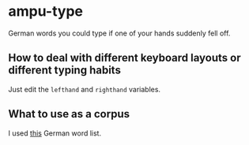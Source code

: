 # ampu-type
German words you could type if one of your hands suddenly fell off.

## How to deal with different keyboard layouts or different typing habits
Just edit the `lefthand` and `righthand` variables.

## What to use as a corpus
I used [this](http://sourceforge.net/projects/germandict/?source=typ_redirect) German word list.
